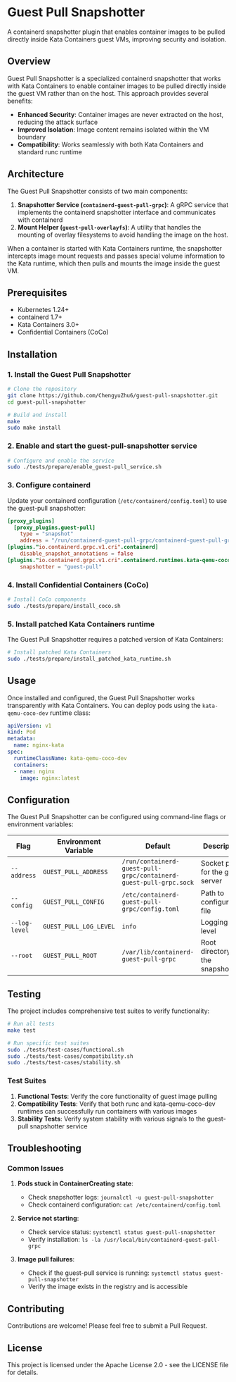 # Guest Pull Snapshotter

A containerd snapshotter plugin that enables container images to be pulled directly inside Kata Containers guest VMs, improving security and isolation.

## Overview

Guest Pull Snapshotter is a specialized containerd snapshotter that works with Kata Containers to enable container images to be pulled directly inside the guest VM rather than on the host. This approach provides several benefits:

- **Enhanced Security**: Container images are never extracted on the host, reducing the attack surface
- **Improved Isolation**: Image content remains isolated within the VM boundary
- **Compatibility**: Works seamlessly with both Kata Containers and standard runc runtime

## Architecture

The Guest Pull Snapshotter consists of two main components:

1. **Snapshotter Service (`containerd-guest-pull-grpc`)**: A gRPC service that implements the containerd snapshotter interface and communicates with containerd
2. **Mount Helper (`guest-pull-overlayfs`)**: A utility that handles the mounting of overlay filesystems to avoid handling the image on the host.

When a container is started with Kata Containers runtime, the snapshotter intercepts image mount requests and passes special volume information to the Kata runtime, which then pulls and mounts the image inside the guest VM.

## Prerequisites

- Kubernetes 1.24+
- containerd 1.7+
- Kata Containers 3.0+
- Confidential Containers (CoCo)

## Installation

### 1. Install the Guest Pull Snapshotter

```bash
# Clone the repository
git clone https://github.com/ChengyuZhu6/guest-pull-snapshotter.git
cd guest-pull-snapshotter

# Build and install
make
sudo make install
```

### 2. Enable and start the guest-pull-snapshotter service

```bash
# Configure and enable the service
sudo ./tests/prepare/enable_guest-pull_service.sh
```

### 3. Configure containerd

Update your containerd configuration (`/etc/containerd/config.toml`) to use the guest-pull snapshotter:

```toml
[proxy_plugins]
  [proxy_plugins.guest-pull]
    type = "snapshot"
    address = "/run/containerd-guest-pull-grpc/containerd-guest-pull-grpc.sock"
[plugins."io.containerd.grpc.v1.cri".containerd]
    disable_snapshot_annotations = false
[plugins."io.containerd.grpc.v1.cri".containerd.runtimes.kata-qemu-coco-dev]
    snapshotter = "guest-pull"
```

### 4. Install Confidential Containers (CoCo)

```bash
# Install CoCo components
sudo ./tests/prepare/install_coco.sh
```

### 5. Install patched Kata Containers runtime

The Guest Pull Snapshotter requires a patched version of Kata Containers:

```bash
# Install patched Kata Containers
sudo ./tests/prepare/install_patched_kata_runtime.sh
```

## Usage

Once installed and configured, the Guest Pull Snapshotter works transparently with Kata Containers. You can deploy pods using the `kata-qemu-coco-dev` runtime class:

```yaml
apiVersion: v1
kind: Pod
metadata:
  name: nginx-kata
spec:
  runtimeClassName: kata-qemu-coco-dev
  containers:
  - name: nginx
    image: nginx:latest
```

## Configuration

The Guest Pull Snapshotter can be configured using command-line flags or environment variables:

| Flag | Environment Variable | Default | Description |
|------|---------------------|---------|-------------|
| `--address` | `GUEST_PULL_ADDRESS` | `/run/containerd-guest-pull-grpc/containerd-guest-pull-grpc.sock` | Socket path for the gRPC server |
| `--config` | `GUEST_PULL_CONFIG` | `/etc/containerd-guest-pull-grpc/config.toml` | Path to configuration file |
| `--log-level` | `GUEST_PULL_LOG_LEVEL` | `info` | Logging level |
| `--root` | `GUEST_PULL_ROOT` | `/var/lib/containerd-guest-pull-grpc` | Root directory for the snapshotter |

## Testing

The project includes comprehensive test suites to verify functionality:

```bash
# Run all tests
make test

# Run specific test suites
sudo ./tests/test-cases/functional.sh
sudo ./tests/test-cases/compatibility.sh
sudo ./tests/test-cases/stability.sh
```

### Test Suites

1. **Functional Tests**: Verify the core functionality of guest image pulling
2. **Compatibility Tests**: Verify that both runc and kata-qemu-coco-dev runtimes can successfully run containers with various images
3. **Stability Tests**: Verify system stability with various signals to the guest-pull snapshotter service

## Troubleshooting

### Common Issues

1. **Pods stuck in ContainerCreating state**:
   - Check snapshotter logs: `journalctl -u guest-pull-snapshotter`
   - Check containerd configuration: `cat /etc/containerd/config.toml`

2. **Service not starting**:
   - Check service status: `systemctl status guest-pull-snapshotter`
   - Verify installation: `ls -la /usr/local/bin/containerd-guest-pull-grpc`

3. **Image pull failures**:
   - Check if the guest-pull service is running: `systemctl status guest-pull-snapshotter`
   - Verify the image exists in the registry and is accessible

## Contributing

Contributions are welcome! Please feel free to submit a Pull Request.

## License

This project is licensed under the Apache License 2.0 - see the LICENSE file for details.